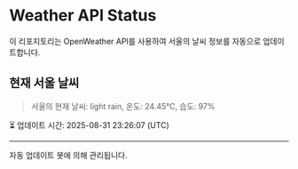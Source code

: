 
# Weather API Status

이 리포지토리는 OpenWeather API를 사용하여 서울의 날씨 정보를 자동으로 업데이트합니다.

## 현재 서울 날씨
> 서울의 현재 날씨: light rain, 온도: 24.45°C, 습도: 97%

⏳ 업데이트 시간: 2025-08-31 23:26:07 (UTC)

---
자동 업데이트 봇에 의해 관리됩니다.
